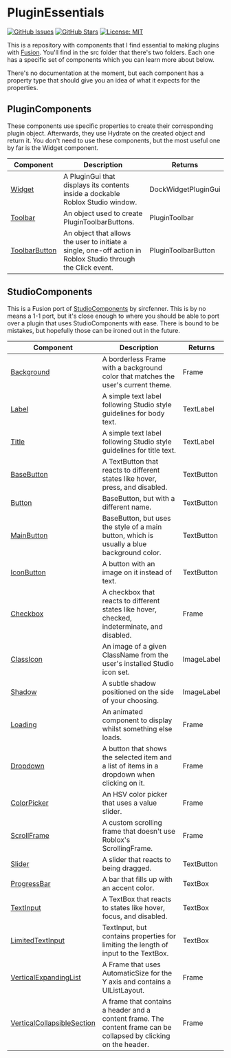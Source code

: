 # PluginEssentials
[![GitHub Issues](https://img.shields.io/github/issues/mvyasu/PluginEssentials.svg)](https://github.com/mvyasu/PluginEssentials/issues)
[![GitHub Stars](https://img.shields.io/github/stars/mvyasu/PluginEssentials.svg)](https://github.com/mvyasu/PluginEssentials/stargazers)
[![License: MIT](https://img.shields.io/badge/License-MIT-blue.svg)](https://opensource.org/licenses/MIT)

This is a repository with components that I find essential to making plugins with [Fusion](https://github.com/Elttob/Fusion). You'll find in the src folder that there's two folders. Each one has a specific set of components which you can learn more about below.

There's no documentation at the moment, but each component has a property type that should give you an idea of what it expects for the properties.

## PluginComponents

These components use specific properties to create their corresponding plugin object. Afterwards, they use Hydrate on the created object and return it. You don't need to use these components, but the most useful one by far is the Widget component.

| Component | Description | Returns |
| --- | --- | --- |
| [Widget](https://github.com/mvyasu/PluginEssentials/blob/main/src/PluginComponents/Widget.lua) | A PluginGui that displays its contents inside a dockable Roblox Studio window. | DockWidgetPluginGui |
| [Toolbar](https://github.com/mvyasu/PluginEssentials/blob/main/src/PluginComponents/Toolbar.lua) | An object used to create PluginToolbarButtons. | PluginToolbar |
| [ToolbarButton](https://github.com/mvyasu/PluginEssentials/blob/main/src/PluginComponents/ToolbarButton.lua) | An object that allows the user to initiate a single, one-off action in Roblox Studio through the Click event. | PluginToolbarButton |

## StudioComponents

This is a Fusion port of [StudioComponents](https://github.com/sircfenner/StudioComponents) by sircfenner. This is by no means a 1-1 port, but it's close enough to where you should be able to port over a plugin that uses StudioComponents with ease. There is bound to be mistakes, but hopefully those can be ironed out in the future.

| Component | Description | Returns |
| --- | --- | --- |
| [Background](https://github.com/mvyasu/PluginEssentials/blob/main/src/StudioComponents/Background.lua) | A borderless Frame with a background color that matches the user's current theme. | Frame |
| [Label](https://github.com/mvyasu/PluginEssentials/blob/main/src/StudioComponents/Label.lua) | A simple text label following Studio style guidelines for body text. | TextLabel |
| [Title](https://github.com/mvyasu/PluginEssentials/blob/main/src/StudioComponents/Title.lua) | A simple text label following Studio style guidelines for title text. | TextLabel |
| [BaseButton](https://github.com/mvyasu/PluginEssentials/blob/main/src/StudioComponents/BaseButton.lua) | A TextButton that reacts to different states like hover, press, and disabled. | TextButton |
| [Button](https://github.com/mvyasu/PluginEssentials/blob/main/src/StudioComponents/Button.lua) | BaseButton, but with a different name. | TextButton |
| [MainButton](https://github.com/mvyasu/PluginEssentials/blob/main/src/StudioComponents/MainButton.lua) | BaseButton, but uses the style of a main button, which is usually a blue background color. | TextButton |
| [IconButton](https://github.com/mvyasu/PluginEssentials/blob/main/src/StudioComponents/IconButton.lua) | A button with an image on it instead of text. | TextButton |
| [Checkbox](https://github.com/mvyasu/PluginEssentials/blob/main/src/StudioComponents/Checkbox.lua) | A checkbox that reacts to different states like hover, checked, indeterminate, and disabled. | Frame |
| [ClassIcon](https://github.com/mvyasu/PluginEssentials/blob/main/src/StudioComponents/ClassIcon.lua) | An image of a given ClassName from the user's installed Studio icon set. | ImageLabel |
| [Shadow](https://github.com/mvyasu/PluginEssentials/blob/main/src/StudioComponents/Shadow.lua) | A subtle shadow positioned on the side of your choosing. | ImageLabel |
| [Loading](https://github.com/mvyasu/PluginEssentials/blob/main/src/StudioComponents/Loading.lua) | An animated component to display whilst something else loads. | Frame |
| [Dropdown](https://github.com/mvyasu/PluginEssentials/blob/main/src/StudioComponents/Dropdown/init.lua) | A button that shows the selected item and a list of items in a dropdown when clicking on it. | Frame |
| [ColorPicker](https://github.com/mvyasu/PluginEssentials/blob/main/src/StudioComponents/ColorPicker.lua) | An HSV color picker that uses a value slider. | Frame |
| [ScrollFrame](https://github.com/mvyasu/PluginEssentials/blob/main/src/StudioComponents/ScrollFrame/init.lua) | A custom scrolling frame that doesn't use Roblox's ScrollingFrame. | Frame |
| [Slider](https://github.com/mvyasu/PluginEssentials/blob/main/src/StudioComponents/Slider.lua) | A slider that reacts to being dragged. | TextButton |
| [ProgressBar](https://github.com/mvyasu/PluginEssentials/blob/main/src/StudioComponents/ProgressBar.lua) | A bar that fills up with an accent color. | TextBox |
| [TextInput](https://github.com/mvyasu/PluginEssentials/blob/main/src/StudioComponents/TextInput.lua) | A TextBox that reacts to states like hover, focus, and disabled. | TextBox |
| [LimitedTextInput](https://github.com/mvyasu/PluginEssentials/blob/main/src/StudioComponents/LimitedTextInput.lua) | TextInput, but contains properties for limiting the length of input to the TextBox. | TextBox |
| [VerticalExpandingList](https://github.com/mvyasu/PluginEssentials/blob/main/src/StudioComponents/VerticalExpandingList.lua) | A Frame that uses AutomaticSize for the Y axis and contains a UIListLayout. | Frame |
| [VerticalCollapsibleSection](https://github.com/mvyasu/PluginEssentials/blob/main/src/StudioComponents/VerticalCollapsibleSection.lua) | A frame that contains a header and a content frame. The content frame can be collapsed by clicking on the header.  | Frame |
